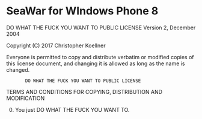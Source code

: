 # SeaWar for WIndows Phone 8


DO WHAT THE FUCK YOU WANT TO PUBLIC LICENSE
                   Version 2, December 2004

Copyright (C) 2017 Christopher Koellner

Everyone is permitted to copy and distribute verbatim or modified
copies of this license document, and changing it is allowed as long
as the name is changed.

           DO WHAT THE FUCK YOU WANT TO PUBLIC LICENSE
  TERMS AND CONDITIONS FOR COPYING, DISTRIBUTION AND MODIFICATION

 0. You just DO WHAT THE FUCK YOU WANT TO.
